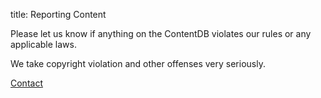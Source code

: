 title: Reporting Content

Please let us know if anything on the ContentDB violates our rules or any applicable
laws.

We take copyright violation and other offenses very seriously.

<a href="https://rubenwardy.com/contact/" class="button btn_green">Contact</a>
